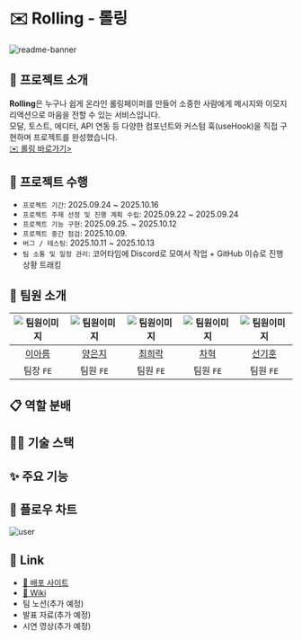 # ✉️ Rolling - 롤링
![readme-banner](https://github.com/user-attachments/assets/55646ec3-ab74-410a-b5fe-690128f6aa5b)


## 🚩 프로젝트 소개
**Rolling**은 누구나 쉽게 온라인 롤링페이퍼를 만들어 소중한 사람에게 메시지와 이모지 리액션으로 마음을 전할 수 있는 서비스입니다. <br />
모달, 토스트, 에디터, API 연동 등 다양한 컴포넌트와 커스텀 훅(useHook)을 직접 구현하며 프로젝트를 완성했습니다. <br />
[✉️ 롤링 바로가기>](https://rolling-7team.vercel.app/)

## 📅 프로젝트 수행
- `프로젝트 기간`: 2025.09.24 ~ 2025.10.16
- `프로젝트 주제 선정 및 진행 계획 수립`: 2025.09.22 ~ 2025.09.24
- `프로젝트 기능 구현`: 2025.09.25. ~ 2025.10.12
- `프로젝트 중간 점검`: 2025.10.09.
- `버그 / 테스팅`: 2025.10.11 ~ 2025.10.13
- `팀 소통 및 일정 관리`: 코어타임에 Discord로 모여서 작업 + GitHub 이슈로 진행 상황 트래킹

## 💁 팀원 소개
| ![팀원이미지](https://avatars.githubusercontent.com/u/117738875?v=4)  | ![팀원이미지](https://avatars.githubusercontent.com/u/76269203?v=4)  | ![팀원이미지](https://avatars.githubusercontent.com/u/221239670?v=4) | ![팀원이미지](https://avatars.githubusercontent.com/u/217933138?v=4)  | ![팀원이미지](https://avatars.githubusercontent.com/u/221279400?v=4)  |
| :---: | :---: | :---: | :---: | :---: |
| [이아름](https://github.com/aahreum) | [양은지](https://github.com/eunji0124) | [최희락](https://github.com/Greensod-96) | [차혁](https://github.com/heoc0523) | [선기훈](https://github.com/seongihun) |
| 팀장 `FE` | 팀원 `FE` | 팀원 `FE` | 팀원 `FE` | 팀원 `FE` |


## 📋 역할 분배


## 🧑‍💻 기술 스택

## ✨ 주요 기능

## 👀 플로우 차트
<img width="auto" height="auto" alt="user" src="https://github.com/user-attachments/assets/ec375ab1-991f-4c80-9492-37d8e9b4ff64" />

## 🔗 Link
- [🚀 배포 사이트](https://rolling-7team.vercel.app/)
- [📝 Wiki](https://github.com/Sprint-19-Rolling/frontend/wiki)
- 팀 노션(추가 예정)
- 발표 자료(추가 예정)
- 시연 영상(추가 예정)
